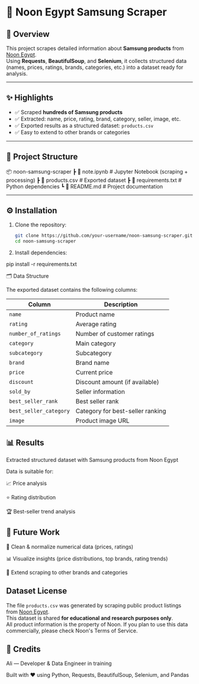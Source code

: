 # 🛒 Noon Egypt Samsung Scraper

## 📌 Overview
This project scrapes detailed information about **Samsung products** from [Noon Egypt](https://www.noon.com/egypt-en/).  
Using **Requests**, **BeautifulSoup**, and **Selenium**, it collects structured data (names, prices, ratings, brands, categories, etc.) into a dataset ready for analysis.

---

## ✨ Highlights
- ✅ Scraped **hundreds of Samsung products**
- ✅ Extracted: name, price, rating, brand, category, seller, image, etc.
- ✅ Exported results as a structured dataset: `products.csv`
- ✅ Easy to extend to other brands or categories

---

## 📂 Project Structure
📦 noon-samsung-scraper
┣ 📜 note.ipynb # Jupyter Notebook (scraping + processing)
┣ 📜 products.csv # Exported dataset
┣ 📜 requirements.txt # Python dependencies
┗ 📜 README.md # Project documentation


---

## ⚙️ Installation
1. Clone the repository:
   ```bash
   git clone https://github.com/your-username/noon-samsung-scraper.git
   cd noon-samsung-scraper

2. Install dependencies:

pip install -r requirements.txt

🗂️ Data Structure

The exported dataset contains the following columns:


| Column                 | Description                      |
| ---------------------- | -------------------------------- |
| `name`                 | Product name                     |
| `rating`               | Average rating                   |
| `number_of_ratings`    | Number of customer ratings       |
| `category`             | Main category                    |
| `subcategory`          | Subcategory                      |
| `brand`                | Brand name                       |
| `price`                | Current price                    |
| `discount`             | Discount amount (if available)   |
| `sold_by`              | Seller information               |
| `best_seller_rank`     | Best seller rank                 |
| `best_seller_category` | Category for best-seller ranking |
| `image`                | Product image URL                |

## 📊 Results

Extracted structured dataset with Samsung products from Noon Egypt

Data is suitable for:

📈 Price analysis

⭐ Rating distribution

🏆 Best-seller trend analysis

## 🔮 Future Work

🧹 Clean & normalize numerical data (prices, ratings)

📊 Visualize insights (price distributions, top brands, rating trends)

🛒 Extend scraping to other brands and categories

## Dataset License
The file `products.csv` was generated by scraping public product listings from [Noon Egypt](https://www.noon.com/egypt-en/).  
This dataset is shared **for educational and research purposes only**.  
All product information is the property of Noon. If you plan to use this data commercially, please check Noon's Terms of Service.

## 🙌 Credits

Ali — Developer & Data Engineer in training


Built with ❤️ using Python, Requests, BeautifulSoup, Selenium, and Pandas
